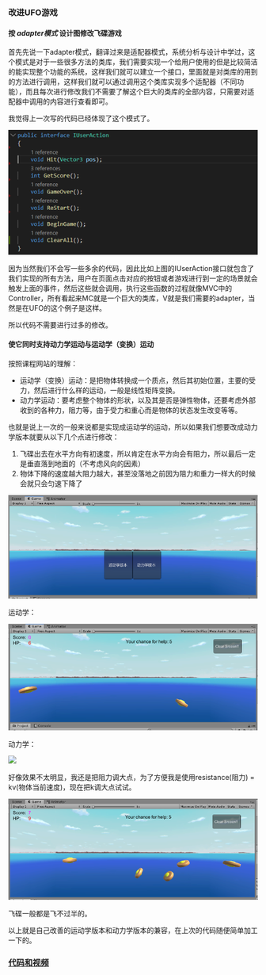 ### 改进UFO游戏

#### 按 *adapter模式* 设计图修改飞碟游戏

首先先说一下adapter模式，翻译过来是适配器模式，系统分析与设计中学过，这个模式是对于一些很多方法的类库，我们需要实现一个给用户使用的但是比较简洁的能实现整个功能的系统，这样我们就可以建立一个接口，里面就是对类库的用到的方法进行调用，这样我们就可以通过调用这个类库实现多个适配器（不同功能），而且每次进行修改我们不需要了解这个巨大的类库的全部内容，只需要对适配器中调用的内容进行查看即可。

我觉得上一次写的代码已经体现了这个模式了。

![](img/1.PNG)

因为当然我们不会写一些多余的代码，因此比如上图的IUserAction接口就包含了我们实现的所有方法，用户在页面点击对应的按钮或者游戏进行到一定的场景就会触发上面的事件，然后这些就会调用，执行这些函数的过程就像MVC中的Controller，所有看起来MC就是一个巨大的类库，V就是我们需要的adapter，当然是在UFO的这个例子是这样。

所以代码不需要进行过多的修改。

#### 使它同时支持动力学运动与运动学（变换）运动

按照课程网站的理解：

- 运动学（变换）运动：是把物体转换成一个质点，然后其初始位置，主要的受力，然后进行什么样的运动，一般是线性矩阵变换。
- 动力学运动：要考虑整个物体的形状，以及其是否是弹性物体，还要考虑外部收到的各种力，阻力等，由于受力和重心而是物体的状态发生改变等等。

也就是说上一次的一般来说都是实现成运动学的运动，所以如果我们想要改成动力学版本就要从以下几个点进行修改：

1. 飞碟出去在水平方向有初速度，所以肯定在水平方向会有阻力，所以最后一定是垂直落到地面的（不考虑风向的因素）
2. 物体下降的速度越大阻力越大，甚至没落地之前因为阻力和重力一样大的时候会就只会匀速下降了

![](img/2.png)

运动学：

![](img/3.PNG)

动力学：

![](img./4.PNG)

好像效果不太明显，我还是把阻力调大点，为了方便我是使用resistance(阻力) = kv(物体当前速度)，现在把k调大点试试。

![](img/5.PNG)

飞碟一般都是飞不过半的。

以上就是自己改善的运动学版本和动力学版本的兼容，在上次的代码随便简单加工一下的。

### **[代码和视频]()**